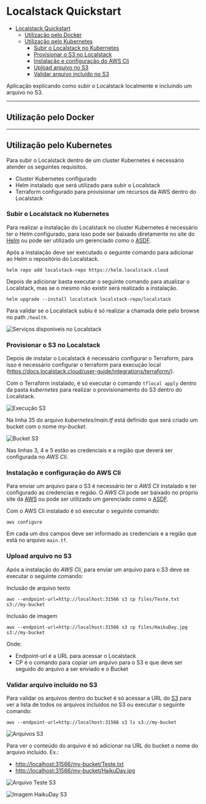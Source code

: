 # Localstack Quickstart

- [Localstack Quickstart](#localstack-quickstart)
  - [Utilização pelo Docker](#utilização-pelo-docker)
  - [Utilização pelo Kubernetes](#utilização-pelo-kubernetes)
    - [Subir o Localstack no Kubernetes](#subir-o-localstack-no-kubernetes)
    - [Provisionar o S3 no Localstack](#provisionar-o-s3-no-localstack)
    - [Instalação e configuração do AWS Cli](#instalação-e-configuração-do-aws-cli)
    - [Upload arquivo no S3](#upload-arquivo-no-s3)
    - [Validar arquivo incluído no S3](#validar-arquivo-incluído-no-s3)

Aplicação explicando como subir o Localstack localmente e incluindo um arquivo no S3.

---

## Utilização pelo Docker

---

## Utilização pelo Kubernetes

Para subir o Localstack dentro de um cluster Kubernetes é necessário atender os seguintes requisitos.

- Cluster Kubernetes configurado
- Helm instalado que será utilizado para subir o Localstack
- Terraform configurado para provisionar um recursos da AWS dentro do Localstack

### Subir o Localstack no Kubernetes

Para realizar a instalação do Localstack no cluster Kubernetes é necessário ter o Helm configurado, para isso pode ser baixado diretamente no site do [Helm](https://helm.sh/) ou pode ser utilizado um gerenciado como o [ASDF](https://asdf-vm.com/).

Após a instalação deve ser executado o seguinte comando para adicionar ao Helm o repositório do Localstack.

```helm
helm repo add localstack-repo https://helm.localstack.cloud
```

Depois de adicionar basta executar o seguinte comando para atualizar o Localstack, mas se o mesmo não existir será realizado a instalação.

```helm
helm upgrade --install localstack localstack-repo/localstack
```

Para validar se o Localstack subiu é só realizar a chamada dele pelo browse no path `/health`.

![Serviços disponíveis no Localstack](imagens/localstack_health.png "Serviços disponíveis no Localstack")

### Provisionar o S3 no Localstack

Depois de instalar o Localstack é necessário configurar o Terraform, para isso é necessário configurar o terraform para execução local (https://docs.localstack.cloud/user-guide/integrations/terraform/).

Com o Terraform instalado, é só executar o comando `tflocal apply` dentro da pasta *kubernetes* para realizar o provisionamento do S3 dentro do Localstack.

![Execução S3](imagens/localstack_running_s3.png "Execução S3")

Na linha 35 do arquivo *kubernetes/main.tf* está definido que será criado um bucket com o nome *my-bucket*.

![Bucket S3](imagens/localstack_bucket.png "Bucket S3")

Nas linhas 3, 4 e 5 estão as credenciais e a região que deverá ser configurada no *AWS Cli*.

### Instalação e configuração do AWS Cli

Para enviar um arquivo para o S3 é necessário ter o *AWS Cli* instalado e ter configurado as credencias e região. O *AWS Cli* pode ser baixado no próprio site da [AWS](https://aws.amazon.com/pt/cli/) ou pode ser utilizado um gerenciado como o [ASDF](https://asdf-vm.com/).

Com o AWS Cli instalado é só executar o seguinte comando:

```aws
aws configure
```

Em cada um dos campos deve ser informado as credenciais e a região que está no arquivo `main.tf`.

### Upload arquivo no S3

Após a instalação do *AWS Cli*, para enviar um arquivo para o S3 deve se executar o seguinte comando:

Inclusão de arquivo texto

```aws
aws --endpoint-url=http://localhost:31566 s3 cp files/Teste.txt s3://my-bucket
```

Inclusão de imagem

```aws
aws --endpoint-url=http://localhost:31566 s3 cp files/HaikuDay.jpg s3://my-bucket
```

Onde:

- Endpoint-url é a URL para acessar o Localstack
- CP é o comando para copiar um arquivo para o S3 e que deve ser seguido do arquivo a ser enviado e o Bucket

### Validar arquivo incluído no S3

Para validar os arquivos dentro do bucket é só acessar a URL do [S3](http://localhost:31566/my-bucket) para ver a lista de todos os arquivos incluídos no S3 ou executar o seguinte comando:

```aws
aws --endpoint-url=http://localhost:31566 s3 ls s3://my-bucket
```

![Arquivos S3](imagens/localstack_lista_arquivos_s3.png "Arquivos S3")

Para ver o conteúdo do arquivo é só adicionar na URL do bucket o nome do arquivo incluído. Ex.:

- <http://localhost:31566/my-bucket/Teste.txt>
- <http://localhost:31566/my-bucket/HaikuDay.jpg>

![Arquivo Teste S3](imagens/localstack_inclusao_arquivo.png "Arquivo Teste S3")

![Imagem HaikuDay S3](imagens/localstack_inclusao_imagem.png "Imagem HaikuDay S3")
